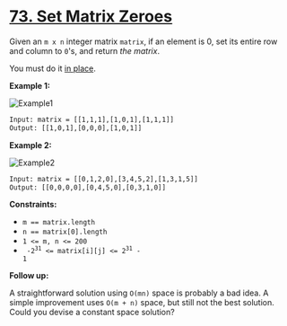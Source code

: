 # [73. Set Matrix Zeroes](https://leetcode.com/problems/set-matrix-zeroes/)

Given an `m x n` integer matrix `matrix`, if an element is 0, set its entire row and column to `0`'s, and return _the matrix_.

You must do it [in place](https://en.wikipedia.org/wiki/In-place_algorithm).

**Example 1:**

![Example1](https://assets.leetcode.com/uploads/2020/08/17/mat1.jpg)

```txt
Input: matrix = [[1,1,1],[1,0,1],[1,1,1]]
Output: [[1,0,1],[0,0,0],[1,0,1]]
```

**Example 2:**

![Example2](https://assets.leetcode.com/uploads/2020/08/17/mat2.jpg)

```txt
Input: matrix = [[0,1,2,0],[3,4,5,2],[1,3,1,5]]
Output: [[0,0,0,0],[0,4,5,0],[0,3,1,0]]
```

**Constraints:**

- `m == matrix.length`
- `n == matrix[0].length`
- `1 <= m, n <= 200`
- <code> -2<sup>31</sup> <= matrix[i][j] <= 2<sup>31</sup> - 1</code>

**Follow up:**

A straightforward solution using `O(mn)` space is probably a bad idea.
A simple improvement uses `O(m + n)` space, but still not the best solution.
Could you devise a constant space solution?
